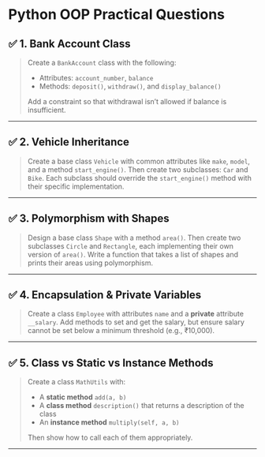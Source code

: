 
# Python OOP Practical Questions

## ✅ 1. Bank Account Class

> Create a `BankAccount` class with the following:
> - Attributes: `account_number`, `balance`
> - Methods: `deposit()`, `withdraw()`, and `display_balance()`
> 
> Add a constraint so that withdrawal isn’t allowed if balance is insufficient.

---

## ✅ 2. Vehicle Inheritance

> Create a base class `Vehicle` with common attributes like `make`, `model`, and a method `start_engine()`.
> Then create two subclasses: `Car` and `Bike`.
> Each subclass should override the `start_engine()` method with their specific implementation.

---

## ✅ 3. Polymorphism with Shapes

> Design a base class `Shape` with a method `area()`.
> Then create two subclasses `Circle` and `Rectangle`, each implementing their own version of `area()`.
> Write a function that takes a list of shapes and prints their areas using polymorphism.

---

## ✅ 4. Encapsulation & Private Variables

> Create a class `Employee` with attributes `name` and a **private** attribute `__salary`.
> Add methods to set and get the salary, but ensure salary cannot be set below a minimum threshold (e.g., ₹10,000).

---

## ✅ 5. Class vs Static vs Instance Methods

> Create a class `MathUtils` with:
> - A **static method** `add(a, b)`
> - A **class method** `description()` that returns a description of the class
> - An **instance method** `multiply(self, a, b)`
> 
> Then show how to call each of them appropriately.

---
